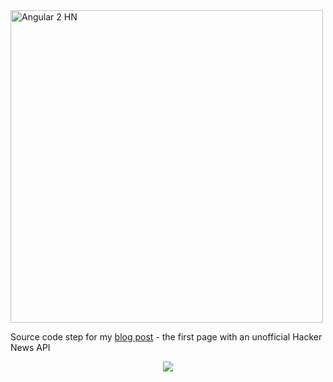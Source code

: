<img alt="Angular 2 HN" title="Angular 2 HN" src="http://i.imgur.com/92Lll7T.png" width="500">

Source code step for my [blog post](https://angular2-hn.firebaseapp.com) - the first page with an unofficial Hacker News API

<p align="center">
  <img src = "http://i.imgur.com/VLKj7xr.png">
</p>
